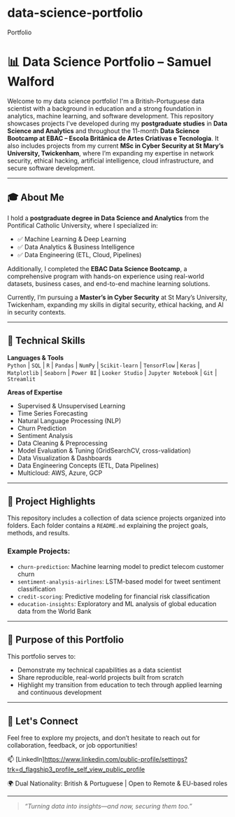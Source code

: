 # data-science-portfolio
Portfolio

# 📊 Data Science Portfolio – Samuel Walford

Welcome to my data science portfolio! I'm a British-Portuguese data scientist with a background in education and a strong foundation in analytics, machine learning, and software development. This repository showcases projects I've developed during my **postgraduate studies** in **Data Science and Analytics** and throughout the 11-month **Data Science Bootcamp at EBAC – Escola Britânica de Artes Criativas e Tecnologia**. 
It also includes projects from my current **MSc in Cyber Security at St Mary’s University, Twickenham**, where I’m expanding my expertise in network security, ethical hacking, artificial intelligence, cloud infrastructure, and secure software development.


---

## 🎓 About Me

I hold a **postgraduate degree in Data Science and Analytics** from the Pontifical Catholic University, where I specialized in:

- ✅ Machine Learning & Deep Learning  
- ✅ Data Analytics & Business Intelligence  
- ✅ Data Engineering (ETL, Cloud, Pipelines)

Additionally, I completed the **EBAC Data Science Bootcamp**, a comprehensive program with hands-on experience using real-world datasets, business cases, and end-to-end machine learning solutions.

Currently, I’m pursuing a **Master’s in Cyber Security** at St Mary’s University, Twickenham, expanding my skills in digital security, ethical hacking, and AI in security contexts.

---

## 🧰 Technical Skills

**Languages & Tools**  
`Python` | `SQL` | `R` | `Pandas` | `NumPy` | `Scikit-learn` | `TensorFlow` | `Keras` | `Matplotlib` | `Seaborn` | `Power BI` | `Looker Studio` | `Jupyter Notebook` | `Git` | `Streamlit`

**Areas of Expertise**
- Supervised & Unsupervised Learning
- Time Series Forecasting
- Natural Language Processing (NLP)
- Churn Prediction
- Sentiment Analysis
- Data Cleaning & Preprocessing
- Model Evaluation & Tuning (GridSearchCV, cross-validation)
- Data Visualization & Dashboards
- Data Engineering Concepts (ETL, Data Pipelines)
- Multicloud: AWS, Azure, GCP

---

## 📁 Project Highlights

This repository includes a collection of data science projects organized into folders. Each folder contains a `README.md` explaining the project goals, methods, and results.

### Example Projects:
- `churn-prediction`: Machine learning model to predict telecom customer churn  
- `sentiment-analysis-airlines`: LSTM-based model for tweet sentiment classification  
- `credit-scoring`: Predictive modeling for financial risk classification  
- `education-insights`: Exploratory and ML analysis of global education data from the World Bank  

---

## 📌 Purpose of this Portfolio

This portfolio serves to:
- Demonstrate my technical capabilities as a data scientist
- Share reproducible, real-world projects built from scratch
- Highlight my transition from education to tech through applied learning and continuous development

---

## 🤝 Let's Connect

Feel free to explore my projects, and don’t hesitate to reach out for collaboration, feedback, or job opportunities!

📫 [LinkedIn]https://www.linkedin.com/public-profile/settings?trk=d_flagship3_profile_self_view_public_profile

🌍 Dual Nationality: British & Portuguese | Open to Remote & EU-based roles

---

> *“Turning data into insights—and now, securing them too.”*

